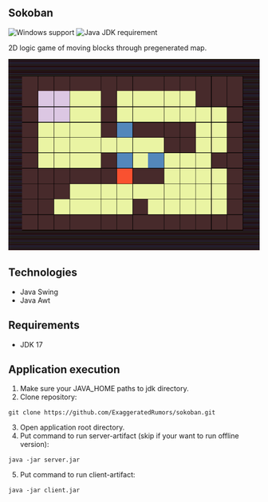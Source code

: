 ## Sokoban

![Windows support](https://img.shields.io/badge/Platform-Windows-lightgrey) ![Java JDK requirement](https://img.shields.io/badge/JDK-17-green)

2D logic game of moving blocks through pregenerated map.

![Preview](images/preview.png)

## Technologies

- Java Swing
- Java Awt

## Requirements

- JDK 17

## Application execution

1. Make sure your JAVA_HOME paths to jdk directory.
2. Clone repository:
```
git clone https://github.com/ExaggeratedRumors/sokoban.git
```
3. Open application root directory.
4. Put command to run server-artifact (skip if your want to run offline version):
```
java -jar server.jar
```
5. Put command to run client-artifact:
```
java -jar client.jar
```

